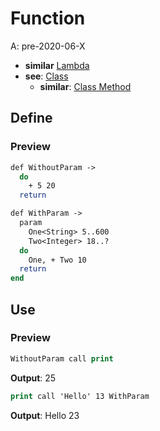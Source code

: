 # Function
A: pre-2020-06-X
- **similar** [Lambda](Lambda.md)
- **see**: [Class](../Class/Index.md)
  - **similar**: [Class Method](../Class/Method.md)

## Define

### Preview
```do
def WithoutParam ->
  do
    + 5 20
  return
```

```do
def WithParam ->
  param
    One<String> 5..600
    Two<Integer> 18..?
  do
    One, + Two 10
  return
end
```

## Use

### Preview
```do
WithoutParam call print
```
**Output**: 25

```do
print call 'Hello' 13 WithParam
```
**Output**: Hello 23
